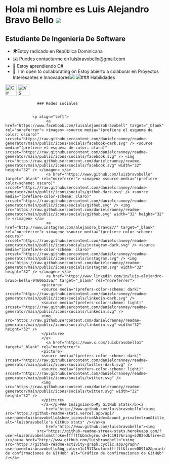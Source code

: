 Hola mi nombre es Luis Alejandro Bravo Bello ![](https://user-images.githubusercontent.com/18350557/176309783-0785949b-9127-417c-8b55-ab5a4333674e.gif)
=======================================================================================================================================================

Estudiante De Ingeniería De Software
------------------------------------

*   🌍Estoy radicado en República Dominicana
*   ✉️ Puedes contactarme en [luisbravobello@gmail.com](mailto:luisbravobello@gmail.com)[](mailto:luisbravobello@gmail.com)
*   🧠 Estoy aprendiendo C#
*   🤝  I'm open to collaborating on Estoy abierto a colaborar en Proyectos Interesantes e Innovadores<a href="https://www.github.com/luisbravobello" target="_blank" rel="noreferrer"><img src="https://img.shields.io/github/followers/luisbravobello?logo=github&style=for-the-badge&color=0891b2&labelColor=1c1917" /></a> <a href="https://www.x.com/luisbravobello1" target="_blank" rel="noreferrer"><img src="https://img.shields.io/twitter/follow/luisbravobello1?logo=twitter&style=for-the-badge&color=0891b2&labelColor=1c1917" /></a>### Habilidades 
<p align="left">
 <a href="https://docs.microsoft.com/en-us/dotnet/csharp/" target="_blank" rel="noreferrer"><img src="https://raw.githubusercontent.com/danielcranney/readme-generator/main/public/icons/skills/csharp-colored.svg" width="36" height="36" alt="C#" /></a> <a href="https://code.visualstudio.com/" target="_blank" rel="noreferrer"><img src="https://raw.githubusercontent.com/danielcranney/readme-generator/main/public/icons/skills/visualstudiocode.svg" width="36" height="36" alt="VS Code" /></a> 
                    </p>
                    
                  ### Redes sociales
                  
                   
                <p align="left"> 
                      <a href="https://www.facebook.com/luisalejandrobravobell" target="_blank" rel="noreferrer"> <imagen> <source media="(prefiere el esquema de color: oscuro)" srcset="https://raw.githubusercontent.com/danielcranney/readme-generator/main/public/icons/socials/facebook-dark.svg" /> <source media="(prefiere el esquema de color: claro)" srcset="https://raw.githubusercontent.com/danielcranney/readme-generator/main/public/icons/socials/facebook.svg" /> <img src="https://raw.githubusercontent.com/danielcranney/readme-generator/main/public/icons/socials/facebook.svg" width="32" height="32" /> </imagen> </a> 
                      <a href="https://www.github.com/luisbravobello" target="_blank" rel="noreferrer"> <imagen> <source media="(prefiere-color-scheme: oscuro)" srcset="https://raw.githubusercontent.com/danielcranney/readme-generator/main/public/icons/socials/github-dark.svg" /> <source media="(prefiere-color-scheme: claro)" srcset="https://raw.githubusercontent.com/danielcranney/readme-generator/main/public/icons/socials/github.svg" /> <img src="https://raw.githubusercontent.com/danielcranney/readme-generator/main/public/icons/socials/github.svg" width="32" height="32" /> </imagen> </a> 
                      <a href="http://www.instagram.com/alejandro_bravo27/" target="_blank" rel="noreferrer"> <imagen> <source media="(prefiere-color-scheme: oscuro)" srcset="https://raw.githubusercontent.com/danielcranney/readme-generator/main/public/icons/socials/instagram-dark.svg" /> <source media="(prefiere-color-scheme: claro)" srcset="https://raw.githubusercontent.com/danielcranney/readme-generator/main/public/icons/socials/instagram.svg" /> <img src="https://raw.githubusercontent.com/danielcranney/readme-generator/main/public/icons/socials/instagram.svg" width="32" height="32" /> </imagen> </a>
                      <a href="https://www.linkedin.com/in/luis-alejandro-bravo-bello-94606535a/" target="_blank" rel="noreferrer">
                    <picture>
                    <source media="(prefers-color-scheme: dark)" srcset="https://raw.githubusercontent.com/danielcranney/readme-generator/main/public/icons/socials/linkedin-dark.svg" />
                    <source media="(prefers-color-scheme: light)" srcset="https://raw.githubusercontent.com/danielcranney/readme-generator/main/public/icons/socials/linkedin.svg" />
                    <img src="https://raw.githubusercontent.com/danielcranney/readme-generator/main/public/icons/socials/linkedin.svg" width="32" height="32" />
                    </picture>
                    </a>
                      <a href="https://www.x.com/luisbravobello1" target="_blank" rel="noreferrer">
                    <picture>
                    <source media="(prefers-color-scheme: dark)" srcset="https://raw.githubusercontent.com/danielcranney/readme-generator/main/public/icons/socials/twitter-dark.svg" />
                    <source media="(prefers-color-scheme: light)" srcset="https://raw.githubusercontent.com/danielcranney/readme-generator/main/public/icons/socials/twitter.svg" />
                    <img src="https://raw.githubusercontent.com/danielcranney/readme-generator/main/public/icons/socials/twitter.svg" width="32" height="32" />
                    </picture>
                    </a></p>### Insignias<b>My GitHub Stats</b><a
                      href="http://www.github.com/luisbravobello"><img src="https://github-readme-stats.vercel.app/api?username=luisbravobello&show_icons=true&hide=&count_private=true&title_color=3382ed&text_color=ffffff&icon_color=0891b2&bg_color=1c1917&hide_border=true&show_icons=true" alt="luisbravobello's GitHub stats" /></a><a
                      href="http://www.github.com/luisbravobello"><img
                  src="https://github-readme-streak-stats.herokuapp.com/?user=luisbravobello&stroke=ffffff&background=1c1917&ring=3382ed&fire=3382ed&currStreakNum=ffffff&currStreakLabel=3382ed&sideNums=ffffff&sideLabels=ffffff&dates=ffffff&hide_border=true" /></a><a href="http://www.github.com/luisbravobello"><img src="https://github-readme-activity-graph.cyclic.app/graph?username=luisbravobello&bg_color=1c1917&color=ffffff&line=0891b2&point=ffffff&area_color=1c1917&area=true&hide_border=true&custom_title=Gráfico de confirmaciones de GitHub" alt="Gráfico de confirmaciones de GitHub" /></a>
